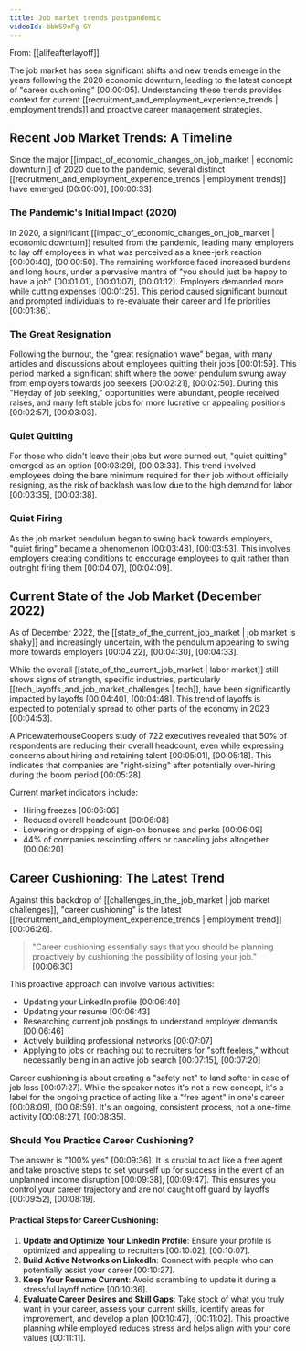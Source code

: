 ```yaml
---
title: Job market trends postpandemic
videoId: bbWS9oFg-GY
---
```


From: [[alifeafterlayoff]] <br/> 

The job market has seen significant shifts and new trends emerge in the years following the 2020 economic downturn, leading to the latest concept of "career cushioning" <a class="yt-timestamp" data-t="00:00:05">[00:00:05]</a>. Understanding these trends provides context for current [[recruitment_and_employment_experience_trends | employment trends]] and proactive career management strategies.

## Recent Job Market Trends: A Timeline

Since the major [[impact_of_economic_changes_on_job_market | economic downturn]] of 2020 due to the pandemic, several distinct [[recruitment_and_employment_experience_trends | employment trends]] have emerged <a class="yt-timestamp" data-t="00:00:00">[00:00:00]</a>, <a class="yt-timestamp" data-t="00:00:33">[00:00:33]</a>.

### The Pandemic's Initial Impact (2020)
In 2020, a significant [[impact_of_economic_changes_on_job_market | economic downturn]] resulted from the pandemic, leading many employers to lay off employees in what was perceived as a knee-jerk reaction <a class="yt-timestamp" data-t="00:00:40">[00:00:40]</a>, <a class="yt-timestamp" data-t="00:00:50">[00:00:50]</a>.
The remaining workforce faced increased burdens and long hours, under a pervasive mantra of "you should just be happy to have a job" <a class="yt-timestamp" data-t="00:01:01">[00:01:01]</a>, <a class="yt-timestamp" data-t="00:01:07">[00:01:07]</a>, <a class="yt-timestamp" data-t="00:01:12">[00:01:12]</a>. Employers demanded more while cutting expenses <a class="yt-timestamp" data-t="00:01:25">[00:01:25]</a>. This period caused significant burnout and prompted individuals to re-evaluate their career and life priorities <a class="yt-timestamp" data-t="00:01:36">[00:01:36]</a>.

### The Great Resignation
Following the burnout, the "great resignation wave" began, with many articles and discussions about employees quitting their jobs <a class="yt-timestamp" data-t="00:01:59">[00:01:59]</a>. This period marked a significant shift where the power pendulum swung away from employers towards job seekers <a class="yt-timestamp" data-t="00:02:21">[00:02:21]</a>, <a class="yt-timestamp" data-t="00:02:50">[00:02:50]</a>.
During this "Heyday of job seeking," opportunities were abundant, people received raises, and many left stable jobs for more lucrative or appealing positions <a class="yt-timestamp" data-t="00:02:57">[00:02:57]</a>, <a class="yt-timestamp" data-t="00:03:03">[00:03:03]</a>.

### Quiet Quitting
For those who didn't leave their jobs but were burned out, "quiet quitting" emerged as an option <a class="yt-timestamp" data-t="00:03:29">[00:03:29]</a>, <a class="yt-timestamp" data-t="00:03:33">[00:03:33]</a>. This trend involved employees doing the bare minimum required for their job without officially resigning, as the risk of backlash was low due to the high demand for labor <a class="yt-timestamp" data-t="00:03:35">[00:03:35]</a>, <a class="yt-timestamp" data-t="00:03:38">[00:03:38]</a>.

### Quiet Firing
As the job market pendulum began to swing back towards employers, "quiet firing" became a phenomenon <a class="yt-timestamp" data-t="00:03:48">[00:03:48]</a>, <a class="yt-timestamp" data-t="00:03:53">[00:03:53]</a>. This involves employers creating conditions to encourage employees to quit rather than outright firing them <a class="yt-timestamp" data-t="00:04:07">[00:04:07]</a>, <a class="yt-timestamp" data-t="00:04:09">[00:04:09]</a>.

## Current State of the Job Market (December 2022)

As of December 2022, the [[state_of_the_current_job_market | job market is shaky]] and increasingly uncertain, with the pendulum appearing to swing more towards employers <a class="yt-timestamp" data-t="00:04:22">[00:04:22]</a>, <a class="yt-timestamp" data-t="00:04:30">[00:04:30]</a>, <a class="yt-timestamp" data-t="00:04:33">[00:04:33]</a>.

While the overall [[state_of_the_current_job_market | labor market]] still shows signs of strength, specific industries, particularly [[tech_layoffs_and_job_market_challenges | tech]], have been significantly impacted by layoffs <a class="yt-timestamp" data-t="00:04:40">[00:04:40]</a>, <a class="yt-timestamp" data-t="00:04:48">[00:04:48]</a>. This trend of layoffs is expected to potentially spread to other parts of the economy in 2023 <a class="yt-timestamp" data-t="00:04:53">[00:04:53]</a>.

A PricewaterhouseCoopers study of 722 executives revealed that 50% of respondents are reducing their overall headcount, even while expressing concerns about hiring and retaining talent <a class="yt-timestamp" data-t="00:05:01">[00:05:01]</a>, <a class="yt-timestamp" data-t="00:05:18">[00:05:18]</a>. This indicates that companies are "right-sizing" after potentially over-hiring during the boom period <a class="yt-timestamp" data-t="00:05:28">[00:05:28]</a>.

Current market indicators include:
*   Hiring freezes <a class="yt-timestamp" data-t="00:06:06">[00:06:06]</a>
*   Reduced overall headcount <a class="yt-timestamp" data-t="00:06:08">[00:06:08]</a>
*   Lowering or dropping of sign-on bonuses and perks <a class="yt-timestamp" data-t="00:06:09">[00:06:09]</a>
*   44% of companies rescinding offers or canceling jobs altogether <a class="yt-timestamp" data-t="00:06:20">[00:06:20]</a>

## Career Cushioning: The Latest Trend

Against this backdrop of [[challenges_in_the_job_market | job market challenges]], "career cushioning" is the latest [[recruitment_and_employment_experience_trends | employment trend]] <a class="yt-timestamp" data-t="00:06:26">[00:06:26]</a>.

> "Career cushioning essentially says that you should be planning proactively by cushioning the possibility of losing your job." <a class="yt-timestamp" data-t="00:06:30">[00:06:30]</a>

This proactive approach can involve various activities:
*   Updating your LinkedIn profile <a class="yt-timestamp" data-t="00:06:40">[00:06:40]</a>
*   Updating your resume <a class="yt-timestamp" data-t="00:06:43">[00:06:43]</a>
*   Researching current job postings to understand employer demands <a class="yt-timestamp" data-t="00:06:46">[00:06:46]</a>
*   Actively building professional networks <a class="yt-timestamp" data-t="00:07:07">[00:07:07]</a>
*   Applying to jobs or reaching out to recruiters for "soft feelers," without necessarily being in an active job search <a class="yt-timestamp" data-t="00:07:15">[00:07:15]</a>, <a class="yt-timestamp" data-t="00:07:20">[00:07:20]</a>

Career cushioning is about creating a "safety net" to land softer in case of job loss <a class="yt-timestamp" data-t="00:07:27">[00:07:27]</a>. While the speaker notes it's not a new concept, it's a label for the ongoing practice of acting like a "free agent" in one's career <a class="yt-timestamp" data-t="00:08:09">[00:08:09]</a>, <a class="yt-timestamp" data-t="00:08:59">[00:08:59]</a>. It's an ongoing, consistent process, not a one-time activity <a class="yt-timestamp" data-t="00:08:27">[00:08:27]</a>, <a class="yt-timestamp" data-t="00:08:35">[00:08:35]</a>.

### Should You Practice Career Cushioning?
The answer is "100% yes" <a class="yt-timestamp" data-t="00:09:36">[00:09:36]</a>. It is crucial to act like a free agent and take proactive steps to set yourself up for success in the event of an unplanned income disruption <a class="yt-timestamp" data-t="00:09:38">[00:09:38]</a>, <a class="yt-timestamp" data-t="00:09:47">[00:09:47]</a>. This ensures you control your career trajectory and are not caught off guard by layoffs <a class="yt-timestamp" data-t="00:09:52">[00:09:52]</a>, <a class="yt-timestamp" data-t="00:08:19">[00:08:19]</a>.

#### Practical Steps for Career Cushioning:
1.  **Update and Optimize Your LinkedIn Profile**: Ensure your profile is optimized and appealing to recruiters <a class="yt-timestamp" data-t="00:10:02">[00:10:02]</a>, <a class="yt-timestamp" data-t="00:10:07">[00:10:07]</a>.
2.  **Build Active Networks on LinkedIn**: Connect with people who can potentially assist your career <a class="yt-timestamp" data-t="00:10:27">[00:10:27]</a>.
3.  **Keep Your Resume Current**: Avoid scrambling to update it during a stressful layoff notice <a class="yt-timestamp" data-t="00:10:36">[00:10:36]</a>.
4.  **Evaluate Career Desires and Skill Gaps**: Take stock of what you truly want in your career, assess your current skills, identify areas for improvement, and develop a plan <a class="yt-timestamp" data-t="00:10:47">[00:10:47]</a>, <a class="yt-timestamp" data-t="00:11:02">[00:11:02]</a>. This proactive planning while employed reduces stress and helps align with your core values <a class="yt-timestamp" data-t="00:11:11">[00:11:11]</a>.